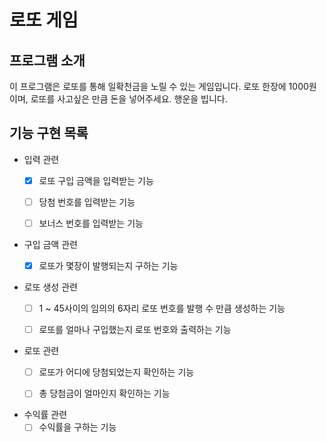 # 로또 게임

## 프로그램 소개
이 프로그램은 로또를 통해 일확천금을 노릴 수 있는 게임입니다.
로또 한장에 1000원이며, 로또를 사고싶은 만큼 돈을 넣어주세요.
행운을 빕니다.

## 기능 구현 목록
- 입력 관련
  - [x] 로또 구입 금액을 입력받는 기능
  - [ ] 당첨 번호를 입력받는 기능
  - [ ] 보너스 번호를 입력받는 기능


- 구입 금액 관련
  - [x] 로또가 몇장이 발행되는지 구하는 기능


- 로또 생성 관련
  - [ ] 1 ~ 45사이의 임의의 6자리 로또 번호를 발행 수 만큼 생성하는 기능
  - [ ] 로또를 얼마나 구입했는지 로또 번호와 출력하는 기능


- 로또 관련
  - [ ] 로또가 어디에 당첨되었는지 확인하는 기능
  - [ ] 총 당첨금이 얼마인지 확인하는 기능


- 수익률 관련
  - [ ] 수익률을 구하는 기능
